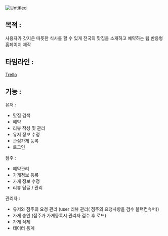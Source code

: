 
![Untitled](https://user-images.githubusercontent.com/113667600/209509785-9dc5a84a-8544-414e-b7de-604497148e5d.png)

## 목적 :

사용자가 갓지은 따뜻한 식사를 할 수 있게 전국의 맛집을 소개하고 예약하는 웹 반응형 홈페이지 제작

## 타임라인 :

[Trello](https://trello.com/b/o3e9VVuB/soulfood)



## 기능 :

유저 : 

- 맛집 검색
- 예약
- 리뷰 작성 및 관리
- 유저 정보 수정
- 관심가게 등록
- 로그인

점주 : 

- 예약관리
- 가게정보 등록
- 가게 정보 수정
- 리뷰 답글 / 관리

관리자 :

- 유저와 점주의 요청 관리 (user 리뷰 관리( 점주의 요청사항을 검수 블랙컨슈머))
- 가게 승인 (점주가 가게등록시 관리자 검수 후 로드)
- 가게 삭제
- 데이터 통계
